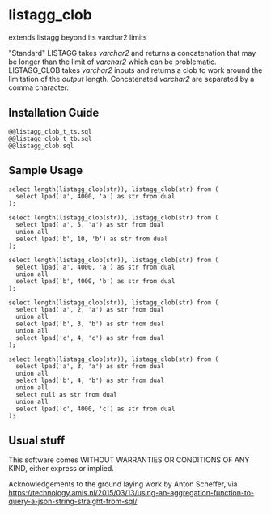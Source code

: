 # listagg_clob
extends listagg beyond its varchar2 limits

"Standard" LISTAGG takes *varchar2* and returns a concatenation that may be longer than the limit of *varchar2* which can be problematic.  LISTAGG_CLOB takes *varchar2* inputs and returns a clob to work around the limitation of the *output* length. Concatenated *varchar2* are separated by a comma character.


## Installation Guide

```console
@@listagg_clob_t_ts.sql
@@listagg_clob_t_tb.sql
@@listagg_clob.sql
```

## Sample Usage

```console
select length(listagg_clob(str)), listagg_clob(str) from (
  select lpad('a', 4000, 'a') as str from dual
);

select length(listagg_clob(str)), listagg_clob(str) from (
  select lpad('a', 5, 'a') as str from dual
  union all
  select lpad('b', 10, 'b') as str from dual
);

select length(listagg_clob(str)), listagg_clob(str) from (
  select lpad('a', 4000, 'a') as str from dual
  union all
  select lpad('b', 4000, 'b') as str from dual
);

select length(listagg_clob(str)), listagg_clob(str) from (
  select lpad('a', 2, 'a') as str from dual
  union all
  select lpad('b', 3, 'b') as str from dual
  union all
  select lpad('c', 4, 'c') as str from dual
);

select length(listagg_clob(str)), listagg_clob(str) from (
  select lpad('a', 3, 'a') as str from dual
  union all
  select lpad('b', 4, 'b') as str from dual
  union all
  select null as str from dual
  union all
  select lpad('c', 4000, 'c') as str from dual
);
```

## Usual stuff

This software comes WITHOUT WARRANTIES OR CONDITIONS OF ANY KIND, either express or implied.

Acknowledgements to the ground laying work by Anton Scheffer, via
https://technology.amis.nl/2015/03/13/using-an-aggregation-function-to-query-a-json-string-straight-from-sql/
